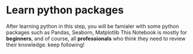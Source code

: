 # Learn python packages 
After learning python in this step, you will be famialer with some python packages such as Pandas, Seaborn, Matplotlib
This Notebook is mostly for **beginners**, and of course, all **professionals** who think they need to review  their  knowledge.
keep following!

